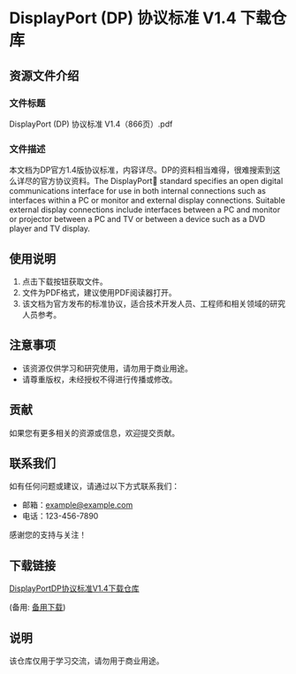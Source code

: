 # DisplayPort (DP) 协议标准 V1.4 下载仓库

## 资源文件介绍

### 文件标题
DisplayPort (DP) 协议标准 V1.4（866页）.pdf

### 文件描述
本文档为DP官方1.4版协议标准，内容详尽。DP的资料相当难得，很难搜索到这么详尽的官方协议资料。The DisplayPort standard specifies an open digital communications interface for use in both internal connections such as interfaces within a PC or monitor and external display connections. Suitable external display connections include interfaces between a PC and monitor or projector between a PC and TV or between a device such as a DVD player and TV display.

## 使用说明
1. 点击下载按钮获取文件。
2. 文件为PDF格式，建议使用PDF阅读器打开。
3. 该文档为官方发布的标准协议，适合技术开发人员、工程师和相关领域的研究人员参考。

## 注意事项
- 该资源仅供学习和研究使用，请勿用于商业用途。
- 请尊重版权，未经授权不得进行传播或修改。

## 贡献
如果您有更多相关的资源或信息，欢迎提交贡献。

## 联系我们
如有任何问题或建议，请通过以下方式联系我们：
- 邮箱：example@example.com
- 电话：123-456-7890

感谢您的支持与关注！

## 下载链接
[DisplayPortDP协议标准V1.4下载仓库](https://pan.quark.cn/s/ff8d7ce7e332) 

(备用: [备用下载](https://pan.baidu.com/s/1cjW2MaypiroO4FiJqdMYSw?pwd=1234))

## 说明

该仓库仅用于学习交流，请勿用于商业用途。
